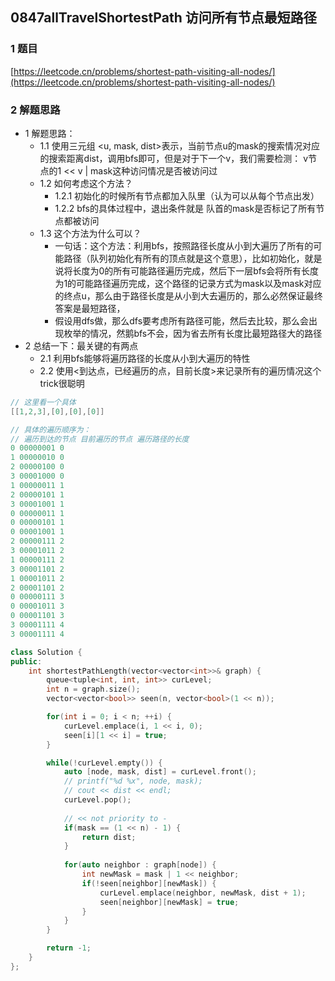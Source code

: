 ## 0847allTravelShortestPath 访问所有节点最短路径

### 1 题目
[https://leetcode.cn/problems/shortest-path-visiting-all-nodes/](https://leetcode.cn/problems/shortest-path-visiting-all-nodes/)

### 2 解题思路
- 1 解题思路：
  - 1.1 使用三元组 <u, mask, dist>表示，当前节点u的mask的搜索情况对应的搜索距离dist，调用bfs即可，但是对于下一个v，我们需要检测： v节点的1 << v | mask这种访问情况是否被访问过
  - 1.2 如何考虑这个方法？
    - 1.2.1 初始化的时候所有节点都加入队里（认为可以从每个节点出发）
    - 1.2.2 bfs的具体过程中，退出条件就是 队首的mask是否标记了所有节点都被访问
  - 1.3 这个方法为什么可以？
    - 一句话：这个方法：利用bfs，按照路径长度从小到大遍历了所有的可能路径（队列初始化有所有的顶点就是这个意思），比如初始化，就是说将长度为0的所有可能路径遍历完成，然后下一层bfs会将所有长度为1的可能路径遍历完成，这个路径的记录方式为mask以及mask对应的终点u，那么由于路径长度是从小到大去遍历的，那么必然保证最终答案是最短路径，
    - 假设用dfs做，那么dfs要考虑所有路径可能，然后去比较，那么会出现枚举的情况，然鹅bfs不会，因为省去所有长度比最短路径大的路径
- 2 总结一下：最关键的有两点
  - 2.1 利用bfs能够将遍历路径的长度从小到大遍历的特性
  - 2.2 使用<到达点，已经遍历的点，目前长度>来记录所有的遍历情况这个trick很聪明

```cpp
// 这里看一个具体 
[[1,2,3],[0],[0],[0]]

// 具体的遍历顺序为：
// 遍历到达的节点 目前遍历的节点 遍历路径的长度
0 00000001 0
1 00000010 0
2 00000100 0
3 00001000 0
1 00000011 1
2 00000101 1
3 00001001 1
0 00000011 1
0 00000101 1
0 00001001 1
2 00000111 2
3 00001011 2
1 00000111 2
3 00001101 2
1 00001011 2
2 00001101 2
0 00000111 3
0 00001011 3
0 00001101 3
3 00001111 4
3 00001111 4


```

```cpp
class Solution {
public:
    int shortestPathLength(vector<vector<int>>& graph) {
        queue<tuple<int, int, int>> curLevel;
        int n = graph.size();
        vector<vector<bool>> seen(n, vector<bool>(1 << n));

        for(int i = 0; i < n; ++i) {
            curLevel.emplace(i, 1 << i, 0);
            seen[i][1 << i] = true;
        }

        while(!curLevel.empty()) {
            auto [node, mask, dist] = curLevel.front();
            // printf("%d %x", node, mask);
            // cout << dist << endl;
            curLevel.pop();
            
            // << not priority to -
            if(mask == (1 << n) - 1) {
                return dist;
            }
            
            for(auto neighbor : graph[node]) {
                int newMask = mask | 1 << neighbor;
                if(!seen[neighbor][newMask]) {
                    curLevel.emplace(neighbor, newMask, dist + 1);
                    seen[neighbor][newMask] = true;
                }
            }
        }

        return -1;
    }
};
```